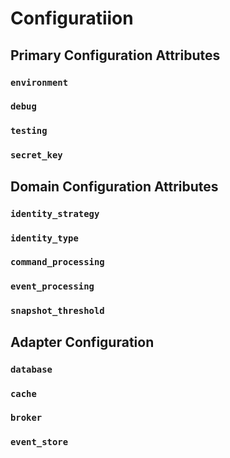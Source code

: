 # Configuratiion

## Primary Configuration Attributes

### `environment`

### `debug`

### `testing`

### `secret_key`

## Domain Configuration Attributes

### `identity_strategy`

### `identity_type`

### `command_processing`

### `event_processing`

### `snapshot_threshold`

## Adapter Configuration

### `database`

### `cache`

### `broker`

### `event_store`